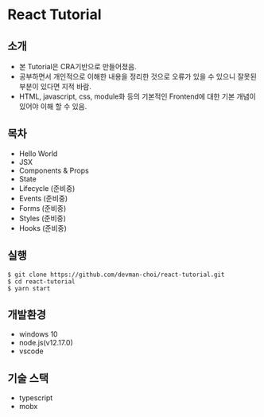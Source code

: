# React Tutorial

## 소개
- 본 Tutorial은 CRA기반으로 만들어졌음.
- 공부하면서 개인적으로 이해한 내용을 정리한 것으로 오류가 있을 수 있으니 잘못된 부분이 있다면 지적 바람.
- HTML, javascript, css, module화 등의 기본적인 Frontend에 대한 기본 개념이 있어야 이해 할 수 있음.

## 목차
- Hello World
- JSX
- Components & Props
- State
- Lifecycle (준비중)
- Events (준비중)
- Forms (준비중)
- Styles (준비중)
- Hooks (준비중)

## 실행
```console
$ git clone https://github.com/devman-choi/react-tutorial.git
$ cd react-tutorial
$ yarn start
```
## 개발환경
- windows 10
- node.js(v12.17.0)
- vscode

## 기술 스택
- typescript
- mobx
